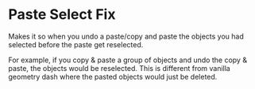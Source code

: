 # Paste Select Fix
Makes it so when you undo a paste/copy and paste the objects you had selected before the paste get reselected.

For example, if you copy & paste a group of objects and undo the copy & paste, the objects would be reselected. This is different from vanilla geometry dash where the pasted objects would just be deleted.

